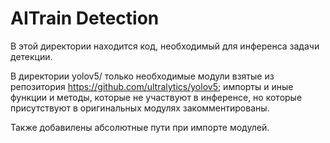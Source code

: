 AITrain Detection
==============================
В этой директории находится код, необходимый для инференса задачи детекции.

В директории yolov5/ только необходимые модули взятые из репозитория https://github.com/ultralytics/yolov5; импорты и иные функции и методы, которые не участвуют в инференсе, но которые присутствуют в оригинальных модулях закомментированы.

Также добавилены абсолютные пути при импорте модулей.

